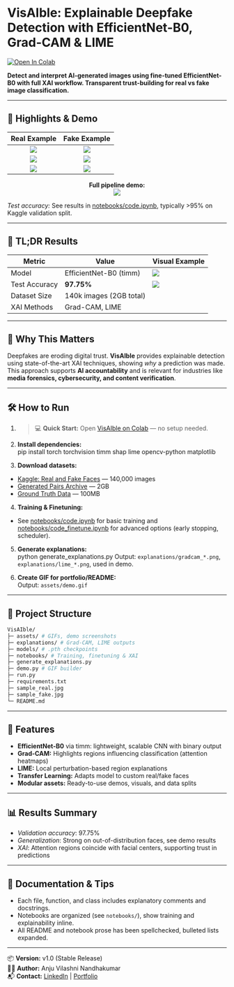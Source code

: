 # VisAIble: Explainable Deepfake Detection with EfficientNet-B0, Grad-CAM & LIME
[![Open In Colab](https://colab.research.google.com/assets/colab-badge.svg)](https://colab.research.google.com/github/Av1352/VisAIble/blob/main/notebooks/code.ipynb)

**Detect and interpret AI-generated images using fine-tuned EfficientNet-B0 with full XAI workflow. Transparent trust-building for real vs fake image classification.**

---

## 🔑 Highlights & Demo

<div align="center">

| Real Example | Fake Example |
|:-------------:|:-------------:|
| ![](sample_real.jpg) | ![](sample_fake.jpg) |
| ![](explanations/gradcam_real.png) | ![](explanations/gradcam_fake.png) |
| ![](explanations/lime_real.png) | ![](explanations/lime_fake.png) |

**Full pipeline demo:**  
![](assets/demo.gif)

</div>

*Test accuracy:* See results in [notebooks/code.ipynb](notebooks/code.ipynb), typically >95% on Kaggle validation split.

---

## 🥇 TL;DR Results

| Metric         | Value                    | Visual Example                    |
|----------------|--------------------------|-----------------------------------|
| Model          | EfficientNet-B0 (timm)   | ![](explanations/gradcam_real.png) |
| Test Accuracy  | **97.75%**               | ![](explanations/lime_fake.png)    |
| Dataset Size   | 140k images (2GB total)  |                                   |
| XAI Methods    | Grad-CAM, LIME           |                                   |

---

## 🚀 Why This Matters

Deepfakes are eroding digital trust. **VisAIble** provides explainable detection using state-of-the-art XAI techniques, showing *why* a prediction was made.  
This approach supports **AI accountability** and is relevant for industries like **media forensics, cybersecurity, and content verification**.

---

## 🛠️ How to Run

1. > 💻 **Quick Start:** Open [VisAIble on Colab](https://colab.research.google.com/github/Av1352/VisAIble/blob/main/notebooks/code.ipynb) — no setup needed.

2. **Install dependencies:**  
pip install torch torchvision timm shap lime opencv-python matplotlib


3. **Download datasets:**  
- [Kaggle: Real and Fake Faces](https://www.kaggle.com/datasets/xhlulu/140k-real-and-fake-faces) — 140,000 images
- [Generated Pairs Archive](https://northeastern-my.sharepoint.com/:u:/r/personal/mahadevarao_s_northeastern_edu/Documents/generated_pairs_full_archive.zip?csf=1&web=1&e=5frkzF) — 2GB
- [Ground Truth Data](https://drive.google.com/drive/folders/1Dlh392g0tmBnJ64JEHcLC_XJNSMSdMxP?usp=drive_link) — 100MB

4. **Training & Finetuning:**  
- See [notebooks/code.ipynb](notebooks/code.ipynb) for basic training and [notebooks/code_finetune.ipynb](notebooks/code_finetune.ipynb) for advanced options (early stopping, scheduler).

5. **Generate explanations:**  
python generate_explanations.py
Output: `explanations/gradcam_*.png`, `explanations/lime_*.png`, used in demo.

6. **Create GIF for portfolio/README:**  
Output: `assets/demo.gif`

---

## 📂 Project Structure

```bash
VisAIble/
├─ assets/ # GIFs, demo screenshots
├─ explanations/ # Grad-CAM, LIME outputs
├─ models/ # .pth checkpoints
├─ notebooks/ # Training, finetuning & XAI
├─ generate_explanations.py
├─ demo.py # GIF builder
├─ run.py
├─ requirements.txt
├─ sample_real.jpg
├─ sample_fake.jpg
└─ README.md
```

---

## 🔬 Features

- **EfficientNet-B0** via timm: lightweight, scalable CNN with binary output
- **Grad-CAM:** Highlights regions influencing classification (attention heatmaps)
- **LIME:** Local perturbation-based region explanations
- **Transfer Learning:** Adapts model to custom real/fake faces
- **Modular assets:** Ready-to-use demos, visuals, and data splits

---

## 📊 Results Summary

- *Validation accuracy*: 97.75%
- *Generalization*: Strong on out-of-distribution faces, see demo results
- *XAI*: Attention regions coincide with facial centers, supporting trust in predictions

---

## 📝 Documentation & Tips

- Each file, function, and class includes explanatory comments and docstrings.
- Notebooks are organized (see `notebooks/`), show training and explainability inline.
- All README and notebook prose has been spellchecked, bulleted lists expanded.

---
📦 **Version:** v1.0 (Stable Release)  
👩‍💻 **Author:** Anju Vilashni Nandhakumar  
📬 **Contact:** [LinkedIn](https://www.linkedin.com/in/your-link/) | [Portfolio](https://vxanju.com/)
